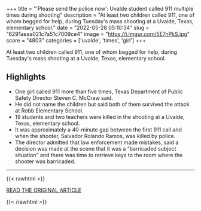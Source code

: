 +++
title = "'Please send the police now': Uvalde student called 911 multiple times during shooting"
description = "At least two children called 911, one of whom begged for help, during Tuesday's mass shooting at a Uvalde, Texas, elementary school."
date = "2022-05-28 05:10:34"
slug = "6291aeaa021c7a51c7009ce4"
image = "https://i.imgur.com/5E7nPkS.jpg"
score = "4803"
categories = ['uvalde', 'times', 'girl']
+++

At least two children called 911, one of whom begged for help, during Tuesday's mass shooting at a Uvalde, Texas, elementary school.

## Highlights

- One girl called 911 more than five times, Texas Department of Public Safety Director Steven C. McCraw said.
- He did not name the children but said both of them survived the attack at Robb Elementary School.
- 19 students and two teachers were killed in the shooting at a Uvalde, Texas, elementary school.
- It was approximately a 40-minute gap between the first 911 call and when the shooter, Salvador Rolando Ramos, was killed by police.
- The director admitted that law enforcement made mistakes, said a decision was made at the scene that it was a “barricaded subject situation" and there was time to retrieve keys to the room where the shooter was barricaded.

---

{{< rawhtml >}}
  <p class="article-category">
    <a target="_blank" href="https://www.nbcnews.com/news/us-news/please-send-police-now-uvalde-student-called-911-multiple-shooting-rcna30898">READ THE ORIGINAL ARTICLE</a>
  </p>
{{< /rawhtml >}}
